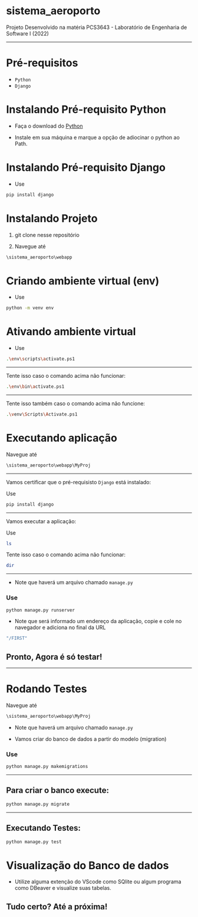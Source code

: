 # sistema_aeroporto

Projeto Desenvolvido na matéria PCS3643 - Laboratório de Engenharia de Software I (2022)

---

# Pré-requisitos

- `Python`
- `Django`

# Instalando Pré-requisito Python

 - Faça o download do [Python](https://www.python.org/downloads/)

- Instale em sua máquina e marque a opção de adiocinar o python ao Path.

# Instalando Pré-requisito Django

- Use
 
 ```bash
pip install django
```

# Instalando Projeto

1) git clone nesse repositório

2) Navegue até

```bash
\sistema_aeroporto\webapp
```

# Criando ambiente virtual (env)

- Use

```bash
python -m venv env
```

# Ativando ambiente virtual

- Use

```bash
.\env\scripts\activate.ps1
```

---
Tente isso caso o comando acima não funcionar:

```bash
.\env\bin\activate.ps1
```

---

Tente isso também caso o comando acima não funcione:

```bash
.\venv\Scripts\Activate.ps1
```

# Executando aplicação

Navegue até

```bash
\sistema_aeroporto\webapp\MyProj
```

---


Vamos certificar que o pré-requisisto `Django` está instalado:

Use

 ```bash
pip install django
```
---


Vamos executar a aplicação:


Use

```bash
ls
```
Tente isso caso o comando acima não funcionar:

```bash
dir
```

---

- Note que haverá um arquivo chamado ``` manage.py ```

### Use

```bash
python manage.py runserver
```

- Note que será informado um endereço da aplicação, copie e cole no navegador e adiciona no final da URL

```bash
"/FIRST"
```
## Pronto, Agora é só testar!

---

# Rodando Testes

Navegue até

```bash
\sistema_aeroporto\webapp\MyProj
```

- Note que haverá um arquivo chamado ``` manage.py ```

- Vamos criar do banco de dados a partir do modelo (migration)

### Use

```bash
python manage.py makemigrations
```

---

## Para criar o banco execute:

```bash
python manage.py migrate
```

---

## Executando Testes:

```bash
python manage.py test
```

# Visualização do  Banco de dados

- Utilize alguma extenção do VScode como SQlite ou algum programa como DBeaver e visualize suas tabelas.

## Tudo certo? Até a próxima!